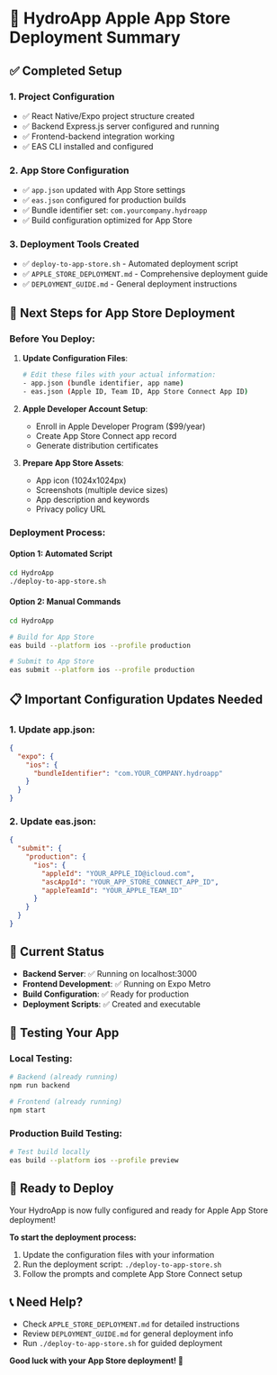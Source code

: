# 🚀 HydroApp Apple App Store Deployment Summary

## ✅ **Completed Setup**

### 1. **Project Configuration**
- ✅ React Native/Expo project structure created
- ✅ Backend Express.js server configured and running
- ✅ Frontend-backend integration working
- ✅ EAS CLI installed and configured

### 2. **App Store Configuration**
- ✅ `app.json` updated with App Store settings
- ✅ `eas.json` configured for production builds
- ✅ Bundle identifier set: `com.yourcompany.hydroapp`
- ✅ Build configuration optimized for App Store

### 3. **Deployment Tools Created**
- ✅ `deploy-to-app-store.sh` - Automated deployment script
- ✅ `APPLE_STORE_DEPLOYMENT.md` - Comprehensive deployment guide
- ✅ `DEPLOYMENT_GUIDE.md` - General deployment instructions

## 🎯 **Next Steps for App Store Deployment**

### **Before You Deploy:**

1. **Update Configuration Files**:
   ```bash
   # Edit these files with your actual information:
   - app.json (bundle identifier, app name)
   - eas.json (Apple ID, Team ID, App Store Connect App ID)
   ```

2. **Apple Developer Account Setup**:
   - Enroll in Apple Developer Program ($99/year)
   - Create App Store Connect app record
   - Generate distribution certificates

3. **Prepare App Store Assets**:
   - App icon (1024x1024px)
   - Screenshots (multiple device sizes)
   - App description and keywords
   - Privacy policy URL

### **Deployment Process:**

#### **Option 1: Automated Script**
```bash
cd HydroApp
./deploy-to-app-store.sh
```

#### **Option 2: Manual Commands**
```bash
cd HydroApp

# Build for App Store
eas build --platform ios --profile production

# Submit to App Store
eas submit --platform ios --profile production
```

## 📋 **Important Configuration Updates Needed**

### **1. Update app.json**:
```json
{
  "expo": {
    "ios": {
      "bundleIdentifier": "com.YOUR_COMPANY.hydroapp"
    }
  }
}
```

### **2. Update eas.json**:
```json
{
  "submit": {
    "production": {
      "ios": {
        "appleId": "YOUR_APPLE_ID@icloud.com",
        "ascAppId": "YOUR_APP_STORE_CONNECT_APP_ID",
        "appleTeamId": "YOUR_APPLE_TEAM_ID"
      }
    }
  }
}
```

## 🔧 **Current Status**
- **Backend Server**: ✅ Running on localhost:3000
- **Frontend Development**: ✅ Running on Expo Metro
- **Build Configuration**: ✅ Ready for production
- **Deployment Scripts**: ✅ Created and executable

## 📱 **Testing Your App**

### **Local Testing**:
```bash
# Backend (already running)
npm run backend

# Frontend (already running)
npm start
```

### **Production Build Testing**:
```bash
# Test build locally
eas build --platform ios --profile preview
```

## 🚀 **Ready to Deploy**

Your HydroApp is now fully configured and ready for Apple App Store deployment! 

**To start the deployment process:**
1. Update the configuration files with your information
2. Run the deployment script: `./deploy-to-app-store.sh`
3. Follow the prompts and complete App Store Connect setup

## 📞 **Need Help?**

- Check `APPLE_STORE_DEPLOYMENT.md` for detailed instructions
- Review `DEPLOYMENT_GUIDE.md` for general deployment info
- Run `./deploy-to-app-store.sh` for guided deployment

**Good luck with your App Store deployment! 🎉**